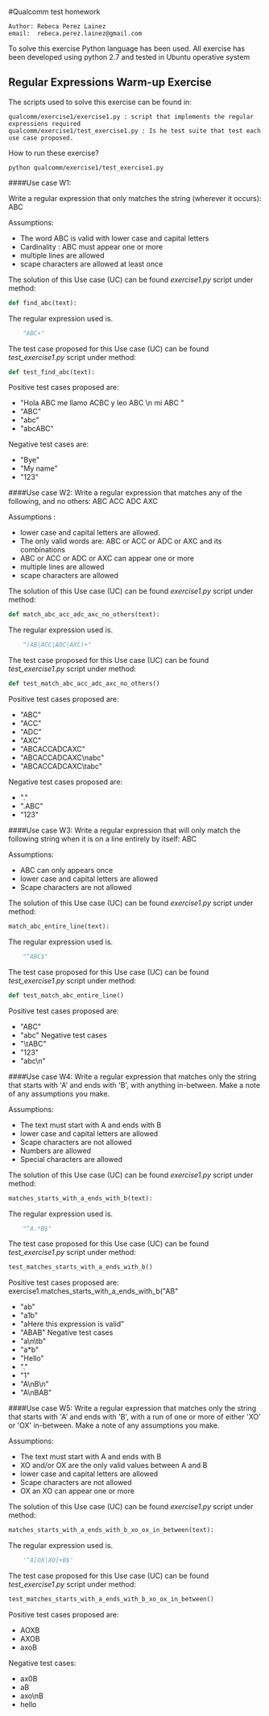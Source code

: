 #Qualcomm test homework

    Author: Rebeca Perez Lainez 
    email:  rebeca.perez.lainez@gmail.com


To solve this exercise Python language has been used. All exercise has been developed using python 2.7 and tested in Ubuntu operative system

## Regular Expressions Warm-up Exercise

The scripts used to solve this exercise can be found in:

    qualcomm/exercise1/exercise1.py : script that implements the regular expressions required
    qualcomm/exercise1/test_exercise1.py : Is he test suite that test each use case proposed.

How to run these exercise?

    python qualcomm/exercise1/test_exercise1.py

####Use case W1:

Write a regular expression that only matches the string (wherever it occurs): ABC

Assumptions:
- The word ABC is valid with lower case and capital letters
- Cardinality : ABC must appear one or more
- multiple lines are allowed
- scape characters are allowed at least once

The solution of this Use case (UC) can be found *exercise1.py* script under method: 
    
```python
def find_abc(text):
```
The regular expression used is.

```python
    "ABC+"
```

The test case proposed for this Use case (UC) can be found *test_exercise1.py* script under   method:

```python
def test_find_abc(text):
```
Positive test cases proposed are:
- "Hola ABC me llamo ACBC y leo ABC \n mi ABC "
- "ABC"
- "abc"
- "abcABC"
    
Negative test cases are:
- "Bye"
- "My name"
- "123"    

####Use case W2:
Write a regular expression that matches any of the following, and no others: ABC ACC ADC
AXC

Assumptions :
- lower case and capital letters are allowed.
- The only valid words are: ABC or  ACC or ADC or AXC and its combinations
- ABC or ACC or ADC or AXC can appear one or more
- multiple lines are allowed
- scape characters are allowed


The solution of this Use case (UC) can be found *exercise1.py* script under method: 
    
```python
def match_abc_acc_adc_axc_no_others(text):
```
The regular expression used is.

```python
    "(AB|ACC|ADC|AXC)+"
```
The test case proposed for this Use case (UC) can be found *test_exercise1.py* script under   method:
```python
def test_match_abc_acc_adc_axc_no_others()
```
Positive test cases proposed are:
- "ABC"
- "ACC"
- "ADC"
- "AXC"
- "ABCACCADCAXC"
- "ABCACCADCAXC\nabc"
- "ABCACCADCAXC\tabc"

Negative test cases proposed are:
- "."
- ".ABC"
- "123"

####Use case W3:
Write a regular expression that will only match the following string when it is on a line entirely
by itself: ABC

Assumptions:
- ABC can only appears once
- lower case and capital letters are allowed
- Scape characters are not allowed


The solution of this Use case (UC) can be found *exercise1.py* script under method: 
    
```python
match_abc_entire_line(text):
```
The regular expression used is.

```python
    "^ABC$"
```
The test case proposed for this Use case (UC) can be found *test_exercise1.py* script under   method:
```python
def test_match_abc_entire_line()
```

Positive test cases proposed are:
- "ABC"
- "abc"
Negative test cases
- "\tABC"
- "123"
- "abc\n"
   

####Use case W4:
Write a regular expression that matches only the string that starts with 'A' and ends with 'B',
with anything in-between. Make a note of any assumptions you make.

Assumptions:
- The text must start with A and ends with B
- lower case and capital letters are allowed
- Scape characters are not allowed
- Numbers are allowed
- Special characters are allowed



The solution of this Use case (UC) can be found *exercise1.py* script under method: 
    
```python
matches_starts_with_a_ends_with_b(text):
```
The regular expression used is.

```python
    "^A.*B$"
```
The test case proposed for this Use case (UC) can be found *test_exercise1.py* script under   method:
```python
test_matches_starts_with_a_ends_with_b()
```
Positive test cases proposed are:
  exercise1.matches_starts_with_a_ends_with_b("AB"
- "ab"
- "a1b"
- "aHere this expression is valid"
- "ABAB"
Negative test cases
- "a\n\tb"
- "a*b"
- "Hello"
- "."
- "1"
- "A\nB\n"
- "A\nBAB"


####Use case W5:
Write a regular expression that matches only the string that starts with 'A' and ends with 'B',
with a run of one or more of either 'XO' or 'OX' in-between. Make a note of any assumptions
you make.

Assumptions:
- The text must start with A and ends with B
- XO and/or OX are the only valid values between A and B
- lower case and capital letters are allowed
- Scape characters are not allowed
- OX an XO can appear one or more


The solution of this Use case (UC) can be found *exercise1.py* script under method: 
    
```python
matches_starts_with_a_ends_with_b_xo_ox_in_between(text):
```
The regular expression used is.

```python
    '^A[OX|XO]+B$'
```
The test case proposed for this Use case (UC) can be found *test_exercise1.py* script under   method:
```python
test_matches_starts_with_a_ends_with_b_xo_ox_in_between()
```
Positive test cases proposed are:
- AOXB
- AXOB
- axoB

Negative test cases:
- ax0B
- aB
- axo\nB
- hello
